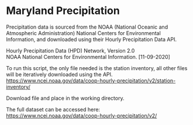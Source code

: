 # Maryland Precipitation


Precipitation data is sourced from the NOAA (National Oceanic and Atmospheric Administration) National Centers for Environmental Information, and downloaded using their Hourly Precipitation Data API.

Hourly Precipitation Data (HPD) Network, Version 2.0  
NOAA National Centers for Environmental Information. [11-09-2020]  


To run this script, the only file needed is the station inventory, all other files will be iteratively downloaded using the API.  
https://www.ncei.noaa.gov/data/coop-hourly-precipitation/v2/station-inventory/  

Download file and place in the working directory.

The full dataset can be accessed here: https://www.ncei.noaa.gov/data/coop-hourly-precipitation/v2/
